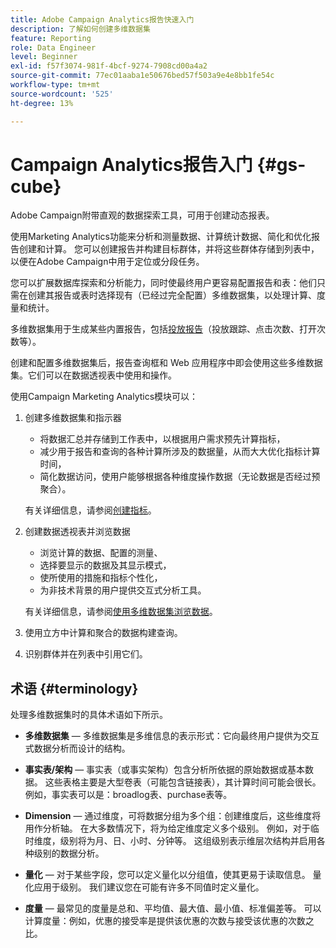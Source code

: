 ```yaml
---
title: Adobe Campaign Analytics报告快速入门
description: 了解如何创建多维数据集
feature: Reporting
role: Data Engineer
level: Beginner
exl-id: f57f3074-981f-4bcf-9274-7908cd00a4a2
source-git-commit: 77ec01aaba1e50676bed57f503a9e4e8bb1fe54c
workflow-type: tm+mt
source-wordcount: '525'
ht-degree: 13%

---
```


# Campaign Analytics报告入门 {#gs-cube}

Adobe Campaign附带直观的数据探索工具，可用于创建动态报表。

使用Marketing Analytics功能来分析和测量数据、计算统计数据、简化和优化报告创建和计算。 您可以创建报告并构建目标群体，并将这些群体存储到列表中，以便在Adobe Campaign中用于定位或分段任务。

您可以扩展数据库探索和分析能力，同时使最终用户更容易配置报告和表：他们只需在创建其报告或表时选择现有（已经过完全配置）多维数据集，以处理计算、度量和统计。

多维数据集用于生成某些内置报告，包括[投放报告](delivery-reports.md)（投放跟踪、点击次数、打开次数等）。

创建和配置多维数据集后，报告查询框和 Web 应用程序中即会使用这些多维数据集。它们可以在数据透视表中使用和操作。

使用Campaign Marketing Analytics模块可以：

1. 创建多维数据集和指示器

   * 将数据汇总并存储到工作表中，以根据用户需求预先计算指标，
   * 减少用于报告和查询的各种计算所涉及的数据量，从而大大优化指标计算时间，
   * 简化数据访问，使用户能够根据各种维度操作数据（无论数据是否经过预聚合）。

   有关详细信息，请参阅[创建指标](cube-indicators.md)。

1. 创建数据透视表并浏览数据

   * 浏览计算的数据、配置的测量、
   * 选择要显示的数据及其显示模式，
   * 使所使用的措施和指标个性化，
   * 为非技术背景的用户提供交互式分析工具。

   有关详细信息，请参阅[使用多维数据集浏览数据](cube-tables.md)。

1. 使用立方中计算和聚合的数据构建查询。
1. 识别群体并在列表中引用它们。

## 术语 {#terminology}

处理多维数据集时的具体术语如下所示。

* **多维数据集** — 多维数据集是多维信息的表示形式：它向最终用户提供为交互式数据分析而设计的结构。

* **事实表/架构** — 事实表（或事实架构）包含分析所依据的原始数据或基本数据。 这些表格主要是大型卷表（可能包含链接表），其计算时间可能会很长。 例如，事实表可以是：broadlog表、purchase表等。

* **Dimension** — 通过维度，可将数据分组为多个组：创建维度后，这些维度将用作分析轴。 在大多数情况下，将为给定维度定义多个级别。 例如，对于临时维度，级别将为月、日、小时、分钟等。 这组级别表示维层次结构并启用各种级别的数据分析。

* **量化** — 对于某些字段，您可以定义量化以分组值，使其更易于读取信息。 量化应用于级别。 我们建议您在可能有许多不同值时定义量化。

* **度量** — 最常见的度量是总和、平均值、最大值、最小值、标准偏差等。 可以计算度量：例如，优惠的接受率是提供该优惠的次数与接受该优惠的次数之比。
